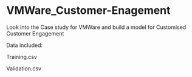 # VMWare_Customer-Enagement
Look into the Case study for VMWare and build a model for Customised Customer Engagement

Data included:

Training.csv

Validation.csv
